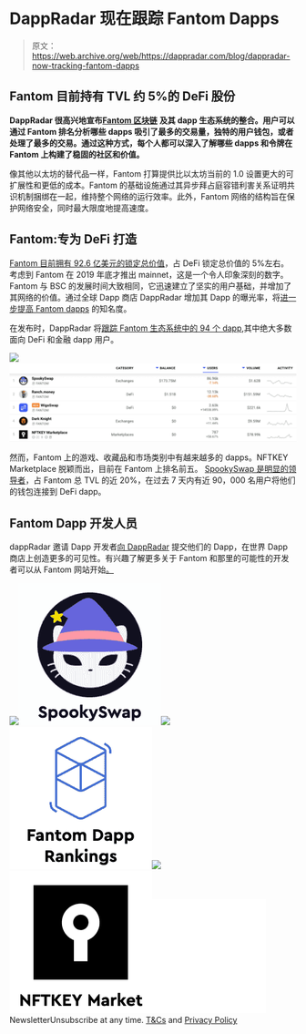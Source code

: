 # DappRadar 现在跟踪 Fantom Dapps

> 原文：<https://web.archive.org/web/https://dappradar.com/blog/dappradar-now-tracking-fantom-dapps>

## Fantom 目前持有 TVL 约 5%的 DeFi 股份

**DappRadar 很高兴地宣布**[**Fantom 区块链**](https://web.archive.org/web/20220925074344/https://dappradar.com/rankings/protocol/fantom) **及其 dapp 生态系统的整合。用户可以通过 Fantom 排名分析哪些 dapps 吸引了最多的交易量，独特的用户钱包，或者处理了最多的交易。通过这种方式，每个人都可以深入了解哪些 dapps 和令牌在 Fantom 上构建了稳固的社区和价值。**

像其他以太坊的替代品一样，Fantom 打算提供比以太坊当前的 1.0 设置更大的可扩展性和更低的成本。Fantom 的基础设施通过其异步拜占庭容错利害关系证明共识机制捆绑在一起，维持整个网络的运行效率。此外，Fantom 网络的结构旨在保护网络安全，同时最大限度地提高速度。

## Fantom:专为 DeFi 打造

[Fantom 目前拥有 92.6 亿美元的锁定总价值](https://web.archive.org/web/20220925074344/https://defillama.com/chain/Fantom)，占 DeFi 锁定总价值的 5%左右。考虑到 Fantom 在 2019 年底才推出 mainnet，这是一个令人印象深刻的数字。Fantom 与 BSC 的发展时间大致相同，它迅速建立了坚实的用户基础，并增加了其网络的价值。通过全球 Dapp 商店 DappRadar 增加其 Dapp 的曝光率，将[进一步提高 Fantom dapps](https://web.archive.org/web/20220925074344/https://dappradar.com/rankings/protocol/fantom) 的知名度。

在发布时，DappRadar 将[跟踪 Fantom 生态系统中的 94 个 dapp](https://web.archive.org/web/20220925074344/https://dappradar.com/rankings/protocol/fantom),其中绝大多数面向 DeFi 和金融 dapp 用户。

![](img/1d19605a986eeeda431241b56d5227e2.png)![Fantom Dapps](img/35d4e4f9aeafe73934d90009174b3392.png)

然而，Fantom 上的游戏、收藏品和市场类别中有越来越多的 dapps。NFTKEY Marketplace 脱颖而出，目前在 Fantom 上排名前五。 [SpookySwap 是明显的领导者](https://web.archive.org/web/20220925074344/https://dappradar.com/fantom/exchanges/spookyswap)，占 Fantom 总 TVL 的近 20%，在过去 7 天内有近 90，000 名用户将他们的钱包连接到 DeFi dapp。

## Fantom Dapp 开发人员

dappRadar 邀请 Dapp 开发者[向 DappRadar](https://web.archive.org/web/20220925074344/https://dappradar.com/submit-dapp) 提交他们的 Dapp，在世界 Dapp 商店上创造更多的可见性。有兴趣了解更多关于 Fantom 和那里的可能性的开发者可以从 Fantom 网站开始[。](https://web.archive.org/web/20220925074344/https://fantom.foundation/about/)

[](https://web.archive.org/web/20220925074344/https://dappradar.com/fantom/exchanges/spookyswap)[![](img/87befc4a1e42119d30e207f259589417.png)<picture>![](img/963b13553c0ee19988672f341b319691.png)</picture>](https://web.archive.org/web/20220925074344/https://dappradar.com/fantom/exchanges/spookyswap)[](https://web.archive.org/web/20220925074344/https://dappradar.com/rankings/protocol/fantom)[![](img/87befc4a1e42119d30e207f259589417.png)<picture>![](img/7c53cac0ddd0ee84c36b9268affb3e3c.png)</picture>](https://web.archive.org/web/20220925074344/https://dappradar.com/rankings/protocol/fantom)[](https://web.archive.org/web/20220925074344/https://dappradar.com/fantom/marketplaces/nftkey-marketplace)[![](img/87befc4a1e42119d30e207f259589417.png)<picture>![](img/ec2bfe7b35e7e5d08527fe122c417995.png)</picture>](https://web.archive.org/web/20220925074344/https://dappradar.com/fantom/marketplaces/nftkey-marketplace)![](img/6d5a4a2d609c56e1a5771717e54ba759.png) NewsletterUnsubscribe at any time. [T&Cs](https://web.archive.org/web/20220925074344/https://dappradar.com/terms) and [Privacy Policy](https://web.archive.org/web/20220925074344/https://dappradar.com/privacy-policy)